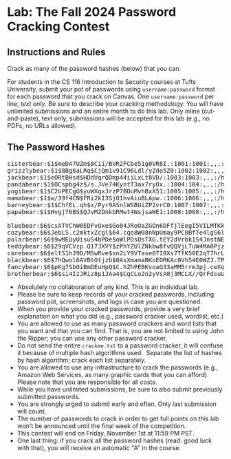# Lab: The Fall 2024 Password Cracking Contest

## Instructions and Rules

Crack as many of the password hashes (below) that you can.

For students in the CS 116 Introduction to Security courses at Tufts University, submit your pot of passwords using `username:password` format for each password that you crack on Canvas.  One `username:password` per line, _text only_.  Be sure to describe your cracking methodology.  You will have unlimited submissions and an entire month to do this lab.  Only inline (cut-and-paste), text only, submissions will be accepted for this lab (e.g., no PDFs, no URLs allowed).

## The Password Hashes

<pre>
sisterbear:$1$meDA7UZm$8Cii/BVR2FCbe51g0VR8I.:1001:1001:,,,:/home/sisterbear:/bin/bash
grizzlybear:$1$8Bg6aLRq$CjQm1v91C96Ldl/yZdo5Z0:1002:1002:,,,:/home/grizzlybear:/bin/bash
jackbear:$1$eORtBHsd$HDdVqrQDmp44iiLxLt8VD/:1003:1003:,,,:/home/jackbear:/bin/bash
pandabear:$1$OCspbg4z$/s.JVe74KyntT3ax7ryOx.:1004:104:,,,:/home/pandabear:/bin/bash
yogibear:$1$C2UPECgG$yuWXqxJrzP7BOuMvhBxX51:1005:1005:,,,:/home/yogibear:/bin/bash
mamabear:$1$w/39f4CN$FRi2kI3SjO1hvAiuBLApw.:1006:1006:,,,:/home/mamabear:/bin/bash
barneybear:$1$ChfEL.qh$x/Pyr9ASnlWSBUiZP2vrC0:1007:1007:,,,:/home/barneybear:/bin/bash
papabear:$1$Hvgj76BS$QJvM2DnkbRMwt4WsjsaWE1:1008:1008:,,,:/home/papabear:/bin/bash

bluebear:$6$csATVChW0EDFvOxe$Go04JRoOaZGOn6DFfjlEegI5VILMTKkMR/y8PKhO4IyOxs6dLb9826ZaJyQ66ZxVyVb/E5ZfaHk0vNRsz7kQo0:1009:1009:,,,:/home/bluebear:/bin/bash
cozybear:$6$JebLS.c2mktxZcgl$64.cqo8W08nNpUmay9PC0BfTe4lgS6lXOhEX52ftcwC8zOVf1Qd8FdTi4DLTAiSEEil2OuF3mnwRnbrjvSN61/:1010:1010:,,,:/home/cozybear:/bin/bash
polarbear:$6$9wMEUyUisuS4bPDe$oWlPDsDsTXG.tEY2dVrbk1S4JnstNEWfBr.molK.nSv68VS5/bEKPh967.IrY4YPzjvFkRqXQdRlXAU0jr.jf.:1011:1011:,,,:/home/polarbear:/bin/bash
teddybear:$6$29qVCVzp.Q17JXVY$zPhYZUlZNkbw8fvQQVjLTuW4MA0PjzySHPEAtKmezba0wzrtYCWM60u2c946ODPnUBygW/YRIRCO.jU01l704/:1012:1012:,,,:/home/teddybear:/bin/bash
carebear:$6$eltS1hJ9D/M5wRve$sn2LY9VTase07I0Xs7TfK50E2qT7hrL/lmKFhoepPHa8IBXIkKdt4QJfJXpSHLKFWWMzC6fCzldaXB03uFQ7n0:1013:1013:,,,:/home/carebear:/bin/bash
blackbear:$6$7hQwol6AVBtGtjzb$0AsXmamaBKoEORKAc0Vh54E0WZJ.TREivbBEizmSzszHqyxmFbG0gfbBPmdJdVgZqiwEQEBdtCEcEgp.k9tPq.:1014:1014:,,,:/home/blackbear:/bin/bash
fancybear:$6$pKg7SbOiBmDEuHpQ$C.hZhPEBKvoaG33aMM5rrmJpj.ceXqwCPDDIkeyEGjvK22f6ohqZeAGqceMPWPCJRkcKqFvmtJ/8GRAuYIxhR1:1015:1015:,,,:/home/fancybear:/bin/bash
brotherbear:$6$si4IzJRiz8p1JAa4$CgCLo2n2yVsA0j3MCLX//QrFdsuUJk6NiTokPFt0LPDRPYV/.Rn8w5riQuFB.R2q9pjO4b51kbLzs/T1t6M2N1:1016:1016:,,,:/home/brotherbear:/bin/bash
</pre>

* Absolutely no collaboration of any kind. This is an individual lab.
* Please be sure to keep records of your cracked passwords, including password pot, screenshots, and logs in case you are questioned.
* When you provide your cracked passwords, provide a very brief explanation on what you did (e.g., password cracker used, wordlist, etc.)
* You are allowed to use as many password crackers and word lists that you want and that you can find.  That is, you are not limited to using John the Ripper; you can use any other password cracker.
* Do not send the entire `crackme.txt` to a password cracker, it will confuse it because of multiple hash algorithms used.  Separate the list of hashes by hash algorithm; crack each list separately.
* You are allowed to use any infrastructure to crack the passwords (e.g., Amazon Web Services, as many graphic cards that you can afford). Please note that you are responsible for all costs.
* While you have unlimited submissions, be sure to also submit previously submitted passwords.
* You are strongly urged to submit early and often. Only last submission will count.
* The number of passwords to crack in order to get full points on this lab won't be announced until the final week of the competition.
* This contest will end on Friday, November 1st at 11:59 PM PST.
* One last thing: if you crack all the password hashes (read: good luck with that), you will receive an automatic "A" in the course.